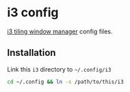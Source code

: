 # i3 config

[i3 tiling window manager](https://i3wm.org/) config files.


## Installation

Link this `i3` directory to `~/.config/i3`

```bash
cd ~/.config && ln -s /path/to/this/i3
```
